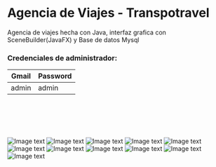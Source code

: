 # Agencia de Viajes - Transpotravel
Agencia de viajes hecha con Java, interfaz grafica con SceneBuilder(JavaFX) y Base de datos Mysql

### Credenciales de administrador:
| Gmail| Password|
| ----- | ---- |
|  admin | admin |



<br /><br />
<br />
<br />


![Image text](https://github.com/IGprojects/Agencia_de_Viajes-Transpotravel/blob/main/assets/Captura1.png)
![Image text](https://github.com/IGprojects/Agencia_de_Viajes-Transpotravel/blob/main/assets/Captura2.png)
![Image text](https://github.com/IGprojects/Agencia_de_Viajes-Transpotravel/blob/main/assets/Captura3.png)
![Image text](https://github.com/IGprojects/Agencia_de_Viajes-Transpotravel/blob/main/assets/Captura4.png)
![Image text](https://github.com/IGprojects/Agencia_de_Viajes-Transpotravel/blob/main/assets/Captura5.png)
![Image text](https://github.com/IGprojects/Agencia_de_Viajes-Transpotravel/blob/main/assets/Captura6.png)
![Image text](https://github.com/IGprojects/Agencia_de_Viajes-Transpotravel/blob/main/assets/Captura7.png)
![Image text](https://github.com/IGprojects/Agencia_de_Viajes-Transpotravel/blob/main/assets/Captura8.png)
![Image text](https://github.com/IGprojects/Agencia_de_Viajes-Transpotravel/blob/main/assets/Captura9.png)
![Image text](https://github.com/IGprojects/Agencia_de_Viajes-Transpotravel/blob/main/assets/Captura10.png)
![Image text](https://github.com/IGprojects/Agencia_de_Viajes-Transpotravel/blob/main/assets/Captura11.png)
